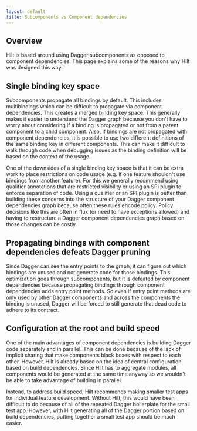 ```yaml
---
layout: default
title: Subcomponents vs Component dependencies
---
```


## Overview

Hilt is based around using Dagger subcomponents as opposed to component
dependencies. This page explains some of the reasons why Hilt was designed this
way.

## Single binding key space

Subcomponents propagate all bindings by default. This includes multibindings
which can be difficult to propagate via component dependencies. This creates a
merged binding key space. This generally makes it easier to understand the
Dagger graph because you don't have to worry about considering if a binding is
propagated or not from a parent component to a child component. Also, if
bindings are not propagated with component dependencies, it is possible to use
two different definitions of the same binding key in different components. This
can make it difficult to walk through code when debugging issues as the binding
definition will be based on the context of the usage.

One of the downsides of a single binding key space is that it can be extra work
to place restrictions on code usage (e.g. if one feature shouldn't use bindings
from another feature). For this we generally recommend using qualifier
annotations that are restricted visibility or using an SPI plugin to enforce
separation of code. Using a qualifier or an SPI plugin is better than building
these concerns into the structure of your Dagger component dependencies graph
because often these rules encode policy. Policy decisions like this are often in
flux (or need to have exceptions allowed) and having to restructure a Dagger
component dependencies graph based on those changes can be costly.

## Propagating bindings with component dependencies defeats Dagger pruning

Since Dagger can see the entry points to the graph, it can figure out which
bindings are unused and not generate code for those bindings. This optimization
goes through subcomponents, but it is defeated by component dependencies because
propagating bindings through component dependencies adds entry point methods. So
even if entry point methods are only used by other Dagger components and across
the components the binding is unused, Dagger will be forced to still generate
that dead code to adhere to its contract.

## Configuration at the root and build speed

One of the main advantages of component dependencies is building Dagger code
separately and in parallel. This can be done because of the lack of implicit
sharing that make components black boxes with respect to each other. However,
Hilt is already based on the idea of central configuration based on build
dependencies. Since Hilt has to aggregate modules, all components would be
generated at the same time anyway so we wouldn't be able to take advantage of
building in parallel.

Instead, to address build speed, Hilt recommends making smaller test apps for
individual feature development. Without Hilt, this would have been difficult to
do because of all of the repeated Dagger boilerplate for the small test app.
However, with Hilt generating all of the Dagger portion based on build
dependencies, putting together a small test app should be much easier.
